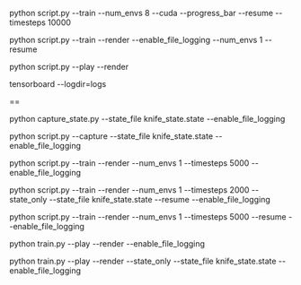 python script.py --train --num_envs 8 --cuda --progress_bar --resume --timesteps 10000


python script.py --train --render --enable_file_logging --num_envs 1 --resume





python script.py --play --render



tensorboard --logdir=logs





==



python capture_state.py --state_file knife_state.state --enable_file_logging




python script.py --capture --state_file knife_state.state --enable_file_logging











python script.py --train --render --num_envs 1 --timesteps 5000 --enable_file_logging




python script.py --train --render --num_envs 1 --timesteps 2000 --state_only --state_file knife_state.state --resume --enable_file_logging


python script.py --train --render --num_envs 1 --timesteps 5000 --resume --enable_file_logging


python train.py --play --render --enable_file_logging


python train.py --play --render --state_only --state_file knife_state.state --enable_file_logging
